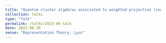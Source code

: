 ```yaml
---
title: "Quantum cluster algebras associated to weighted projective lines"
collection: talks
type: "Talk"
permalink: /talks/2023-06-talk
date: 2023-06-30
venue: "Representation Theory, Lyon"
---
```


